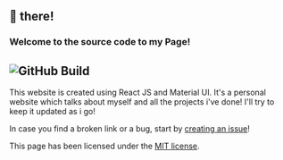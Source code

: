 ## 👋 there!
### Welcome to the source code to my Page!
![GitHub Build](https://img.shields.io/badge/Build-passing-brightgreen?style=for-the-badge&logo=github)
---
This website is created using React JS and Material UI. It's a personal website which talks about myself and all the projects i've done! I'll try to keep it updated as i go!

In case you find a broken link or a bug, start by [creating an issue](https://github.com/mk210/mohitWebsite/issues)!

This page has been licensed under the [MIT license](https://github.com/git/git-scm.com/blob/main/MIT-LICENSE.txt).
